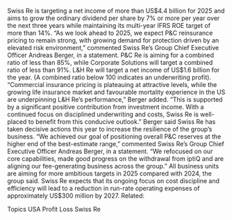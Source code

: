 Swiss Re is targeting a net income of more than US$4.4 billion for 2025 and aims to grow the ordinary dividend per share by 7% or more per year over the next three years while maintaining its multi-year IFRS ROE target of more than 14%.
“As we look ahead to 2025, we expect P&C reinsurance pricing to remain strong, with growing demand for protection driven by an elevated risk environment,” commented Swiss Re’s Group Chief Executive Officer Andreas Berger, in a statement.
P&C Re is aiming for a combined ratio of less than 85%, while Corporate Solutions will target a combined ratio of less than 91%. L&H Re will target a net income of US$1.6 billion for the year. (A combined ratio below 100 indicates an underwriting profit).
“Commercial insurance pricing is plateauing at attractive levels, while the growing life insurance market and favourable mortality experience in the US are underpinning L&H Re’s performance,” Berger added. “This is supported by a significant positive contribution from investment income. With a continued focus on disciplined underwriting and costs, Swiss Re is well-placed to benefit from this conducive outlook.”
Berger said Swiss Re has taken decisive actions this year to increase the resilience of the group’s business.
“We achieved our goal of positioning overall P&C reserves at the higher end of the best-estimate range,” commented Swiss Re’s Group Chief Executive Officer Andreas Berger, in a statement. “We refocused on our core capabilities, made good progress on the withdrawal from iptiQ and are aligning our fee-generating business across the group.”
All business units are aiming for more ambitious targets in 2025 compared with 2024, the group said.
Swiss Re expects that its ongoing focus on cost discipline and efficiency will lead to a reduction in run-rate operating expenses of approximately US$300 million by 2027.
Related:

Topics
USA
Profit Loss
Swiss Re
